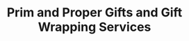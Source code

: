---
title: "Prim and Proper Gifts and Gift Wrapping Services"
url: /fort-worth/prim-and-proper-gifts-and-gift-wrapping-services/
shop: gift
---